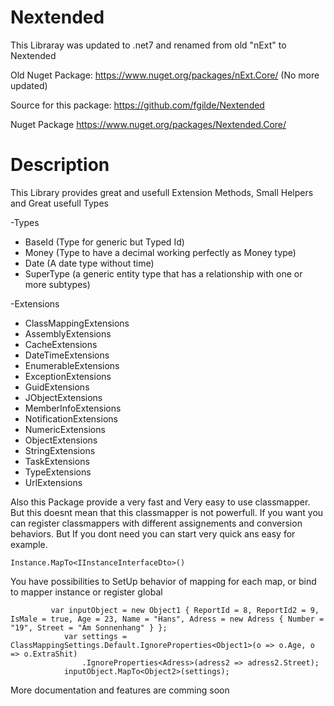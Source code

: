 # Nextended
This Libraray was updated to .net7 and renamed from old "nExt" to Nextended

Old Nuget Package: https://www.nuget.org/packages/nExt.Core/ (No more updated)

Source for this package: https://github.com/fgilde/Nextended

Nuget Package https://www.nuget.org/packages/Nextended.Core/

# Description

This Library provides great and usefull Extension Methods, Small Helpers and Great usefull Types 

-Types
  - BaseId (Type for generic but Typed Id)
  - Money (Type to have a decimal working perfectly as Money type)
  - Date (A date type without time)
  - SuperType (a generic entity type that has a relationship with one or more subtypes)
  
-Extensions 
  - ClassMappingExtensions
  - AssemblyExtensions
  - CacheExtensions
  - DateTimeExtensions
  - EnumerableExtensions
  - ExceptionExtensions
  - GuidExtensions
  - JObjectExtensions
  - MemberInfoExtensions
  - NotificationExtensions
  - NumericExtensions
  - ObjectExtensions
  - StringExtensions
  - TaskExtensions
  - TypeExtensions
  - UrlExtensions

Also this Package provide a very fast and Very easy to use classmapper. 
But this doesnt mean that this classmapper is not powerfull. If you want you can register classmappers with different assignements and conversion behaviors. But If you dont need you can start very quick ans easy for example.

```
Instance.MapTo<IInstanceInterfaceDto>()
```
You have possibilities to SetUp behavior of mapping for each map, or bind to mapper instance or register global

```
         var inputObject = new Object1 { ReportId = 8, ReportId2 = 9, IsMale = true, Age = 23, Name = "Hans", Adress = new Adress { Number = "19", Street = "Am Sonnenhang" } };
            var settings = ClassMappingSettings.Default.IgnoreProperties<Object1>(o => o.Age, o => o.ExtraShit)
                .IgnoreProperties<Adress>(adress2 => adress2.Street);
            inputObject.MapTo<Object2>(settings);
```

More documentation and features are comming soon
